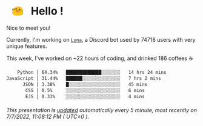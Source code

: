 <h1>   <img src="./spoinky.gif" style="vertical-align:middle;" width="30px">   Hello ! </h1>

Nice to meet you!

Currently, I'm working on <a href='https://github.com/Asgarrrr/Luna'>`Luna`</a>, a Discord bot used by 74718 users with very unique features.

This week, I've worked on ~22 hours of coding, and drinked 186 coffees ☕

```
    Python │ 64.34%   █████████████░░░░░░░   14 hrs 24 mins
JavaScript │ 31.44%   ██████░░░░░░░░░░░░░░   7 hrs 2 mins
      JSON │ 3.38%    █░░░░░░░░░░░░░░░░░░░   45 mins
       CSS │ 0.5%     ░░░░░░░░░░░░░░░░░░░░   6 mins
       EJS │ 0.33%    ░░░░░░░░░░░░░░░░░░░░   4 mins
```

###### This presentation is [updated](https://github.com/Asgarrrr) automatically every 5 minute, most recently on 7/7/2022, 11:08:12 PM ( UTC±0 ).